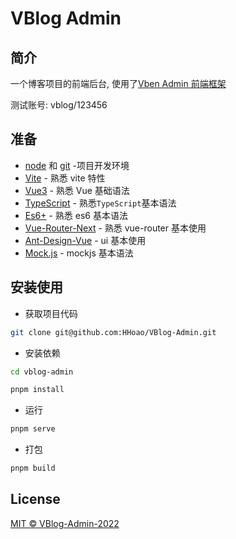<h1>VBlog Admin</h1>

## 简介

一个博客项目的前端后台, 使用了[Vben Admin 前端框架](https://vvbin.cn/doc-next/)

测试账号: vblog/123456

## 准备

- [node](http://nodejs.org/) 和 [git](https://git-scm.com/) -项目开发环境
- [Vite](https://vitejs.dev/) - 熟悉 vite 特性
- [Vue3](https://v3.vuejs.org/) - 熟悉 Vue 基础语法
- [TypeScript](https://www.typescriptlang.org/) - 熟悉`TypeScript`基本语法
- [Es6+](http://es6.ruanyifeng.com/) - 熟悉 es6 基本语法
- [Vue-Router-Next](https://next.router.vuejs.org/) - 熟悉 vue-router 基本使用
- [Ant-Design-Vue](https://2x.antdv.com/docs/vue/introduce-cn/) - ui 基本使用
- [Mock.js](https://github.com/nuysoft/Mock) - mockjs 基本语法

## 安装使用

- 获取项目代码

```bash
git clone git@github.com:HHoao/VBlog-Admin.git
```

- 安装依赖

```bash
cd vblog-admin

pnpm install

```

- 运行

```bash
pnpm serve
```

- 打包

```bash
pnpm build
```

## License

[MIT © VBlog-Admin-2022](./LICENSE)
